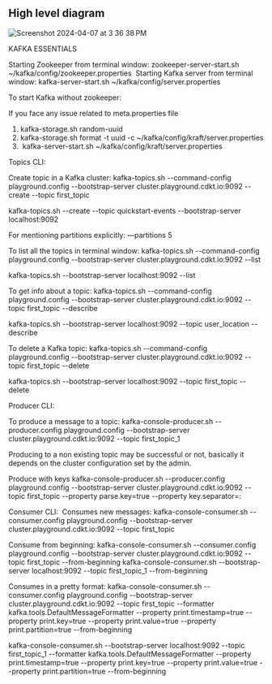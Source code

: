 ## High level diagram

![Screenshot 2024-04-07 at 3 36 38 PM](https://github.com/pcm708/kafka-producer-consumer/assets/52307892/f3254dea-fcdd-4192-b256-4d628ac79a7e)




KAFKA ESSENTIALS

Starting Zookeeper from terminal window: zookeeper-server-start.sh ~/kafka/config/zookeeper.properties  Starting Kafka server from terminal window: kafka-server-start.sh ~/kafka/config/server.properties

To start Kafka without zookeeper:

If you face any issue related to meta.properties file 
1. kafka-storage.sh random-uuid
2. kafka-storage.sh format -t uuid -c ~/kafka/config/kraft/server.properties
3.  kafka-server-start.sh ~/kafka/config/kraft/server.properties

Topics CLI:

Create topic in a Kafka cluster: kafka-topics.sh --command-config playground.config --bootstrap-server cluster.playground.cdkt.io:9092 --create --topic first_topic

kafka-topics.sh --create --topic quickstart-events --bootstrap-server localhost:9092

For mentioning partitions explicitly: —partitions 5

To list all the topics in terminal window: kafka-topics.sh --command-config playground.config --bootstrap-server cluster.playground.cdkt.io:9092 --list

kafka-topics.sh --bootstrap-server localhost:9092 --list

To get info about a topic: kafka-topics.sh --command-config playground.config --bootstrap-server cluster.playground.cdkt.io:9092 --topic first_topic --describe

kafka-topics.sh --bootstrap-server localhost:9092 --topic user_location --describe

To delete a Kafka topic: kafka-topics.sh --command-config playground.config --bootstrap-server cluster.playground.cdkt.io:9092 --topic first_topic --delete

kafka-topics.sh --bootstrap-server localhost:9092 --topic first_topic --delete

Producer CLI:

To produce a message to a topic: kafka-console-producer.sh --producer.config playground.config --bootstrap-server cluster.playground.cdkt.io:9092 --topic first_topic_1

Producing to a non existing topic may be successful or not, basically it depends on the cluster configuration set by the admin.

Produce with keys kafka-console-producer.sh --producer.config playground.config --bootstrap-server cluster.playground.cdkt.io:9092 --topic first_topic --property parse.key=true --property key.separator=:

Consumer CLI:  Consumes new messages: kafka-console-consumer.sh --consumer.config playground.config --bootstrap-server cluster.playground.cdkt.io:9092 --topic first_topic

Consume from beginning: kafka-console-consumer.sh --consumer.config playground.config --bootstrap-server cluster.playground.cdkt.io:9092 --topic first_topic --from-beginning kafka-console-consumer.sh --bootstrap-server localhost:9092 --topic first_topic_1 --from-beginning

Consumes in a pretty format: kafka-console-consumer.sh --consumer.config playground.config --bootstrap-server cluster.playground.cdkt.io:9092 --topic first_topic --formatter kafka.tools.DefaultMessageFormatter --property print.timestamp=true --property print.key=true --property print.value=true --property print.partition=true --from-beginning

kafka-console-consumer.sh --bootstrap-server localhost:9092 --topic first_topic_1 --formatter kafka.tools.DefaultMessageFormatter --property print.timestamp=true --property print.key=true --property print.value=true --property print.partition=true --from-beginning
